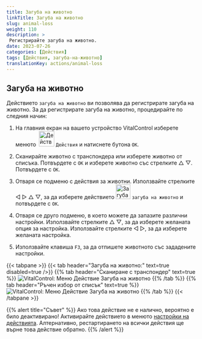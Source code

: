 ```yaml
---
title: Загуба на животно
linkTitle: Загуба на животно
slug: animal-loss
weight: 110
description: >
 Регистрирайте загуба на животно.
date: 2023-07-26
categories: [Действия]
tags: [Действия, загуба-на-животно]
translationKey: actions/animal-loss
---
```


## Загуба на животно

Действието `загуба на животно` ви позволява да регистрирате загуба на животно. За да регистрирате загуба на животно, процедирайте по следния начин:

1. На главния екран на вашето устройство VitalControl изберете менюто &nbsp;<img src="/icons/actions.svg" width="40" align="bottom" alt="Действия" /> `Действия` и натиснете бутона `OK`.

2. Сканирайте животно с транспондера или изберете животно от списъка. Потвърдете с `OK` и изберете животно със стрелките △ ▽. Потвърдете с `OK`.

3. Отваря се подменю с действия за животни. Използвайте стрелките ◁ ▷ △ ▽, за да изберете действието <img src="/icons/actions/animal-loss.svg" width="38" align="bottom" alt="Загуба на животно" /> `загуба на животно` и потвърдете с `OK`.

4. Отваря се друго подменю, в което можете да запазите различни настройки. Използвайте стрелките △ ▽, за да изберете желаната опция за настройка. Използвайте стрелките ◁ ▷, за да изберете желаната настройка.

5. Използвайте клавиша `F3`, за да отпишете животното със зададените настройки.

{{< tabpane >}}
{{< tab header="Загуба на животно:" text=true disabled=true />}}
{{% tab header="Сканиране с транспондер" text=true %}}
![VitalControl: Меню Действие Загуба на животно](../images/animalloss-scan.png "Регистрация на загуба на животно")
{{% /tab %}}
{{% tab header="Ръчен избор от списък" text=true %}}
![VitalControl: Меню Действие Загуба на животно](../images/animalloss.png "Регистрация на загуба на животно")
{{% /tab %}}
{{< /tabpane >}}

{{% alert title="Съвет" %}}
Ако това действие не е налично, вероятно е било деактивирано! Активирайте действието в менюто [настройки на действията](../settings/). Алтернативно, рестартирането на всички действия ще върне това действие обратно.
{{% /alert %}}
